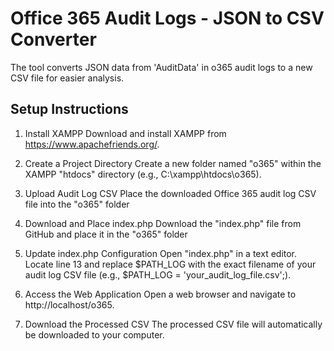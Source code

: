 # Office 365 Audit Logs - JSON to CSV Converter
The tool converts JSON data from 'AuditData' in o365 audit logs to a new CSV file for easier analysis.

## Setup Instructions
1. Install XAMPP
Download and install XAMPP from https://www.apachefriends.org/.

3. Create a Project Directory
Create a new folder named "o365" within the XAMPP "htdocs" directory (e.g., C:\xampp\htdocs\o365).

3. Upload Audit Log CSV
Place the downloaded Office 365 audit log CSV file into the "o365" folder

4. Download and Place index.php
Download the "index.php" file from GitHub and place it in the "o365" folder

5. Update index.php Configuration
Open "index.php" in a text editor. Locate line 13 and replace $PATH_LOG with the exact filename of your audit log CSV file (e.g., $PATH_LOG = 'your_audit_log_file.csv';).

6. Access the Web Application
Open a web browser and navigate to http://localhost/o365.

7. Download the Processed CSV
The processed CSV file will automatically be downloaded to your computer.

